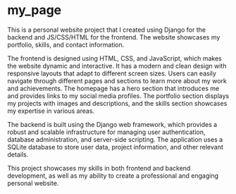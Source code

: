 # my_page
This is a personal website project that I created using Django for the backend and JS/CSS/HTML for the frontend. The website showcases my portfolio, skills, and contact information.

The frontend is designed using HTML, CSS, and JavaScript, which makes the website dynamic and interactive. It has a modern and clean design with responsive layouts that adapt to different screen sizes. Users can easily navigate through different pages and sections to learn more about my work and achievements. The homepage has a hero section that introduces me and provides links to my social media profiles. The portfolio section displays my projects with images and descriptions, and the skills section showcases my expertise in various areas.

The backend is built using the Django web framework, which provides a robust and scalable infrastructure for managing user authentication, database administration, and server-side scripting. The application uses a SQLite database to store user data, project information, and other relevant details.

This project showcases my skills in both frontend and backend development, as well as my ability to create a professional and engaging personal website.
